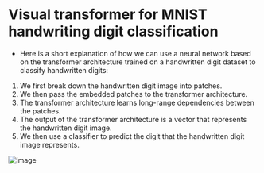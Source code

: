 # Visual transformer for MNIST handwriting digit classification 

- Here is a short explanation of how we can use a neural network based on the transformer architecture trained on a handwritten digit dataset to classify handwritten digits:

1. We first break down the handwritten digit image into patches.
2. We then pass the embedded patches to the transformer architecture.
3. The transformer architecture learns long-range dependencies between the patches.
4. The output of the transformer architecture is a vector that represents the handwritten digit image.
5. We then use a classifier to predict the digit that the handwritten digit image represents.

![image](https://github.com/PanithanS/Visual-Transformer-MNIST/assets/83627892/f665f873-8411-47eb-bf3f-994432b4efa3)
